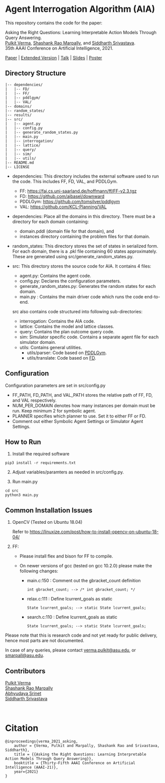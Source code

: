 # Agent Interrogation Algorithm (AIA)

This repository contains the code for the paper:

Asking the Right Questions: Learning Interpretable Action Models Through Query Answering.<br/>
[Pulkit Verma](https://pulkitverma.net),
[Shashank Rao Marpally](https://marpally-raoshashank.netlify.app/), and 
[Siddharth Srivastava](http://siddharthsrivastava.net/). <br/>
35th AAAI Conference on Artificial Intelligence, 2021.

[Paper](https://aair-lab.github.io/Publications/vms_aaai21.pdf) | [Extended Version](https://arxiv.org/pdf/1912.12613.pdf) | [Talk](https://slideslive.com/38948683/asking-the-right-questions-learning-interpretable-action-models-through-query-answering) | [Slides](https://pulkitverma.net/assets/pdf/vms_aaai21/vms_aaai21_slides.pdf) | [Poster](https://pulkitverma.net/assets/pdf/vms_aaai21/vms_aaai21_poster.pdf)

## Directory Structure

```
|-- dependencies/
|   |-- FD/
|   |-- FF/
|   |-- pddlgym/
|   |-- VAL/
|-- domains/
|-- random_states/
|-- results/
|-- src/
|   |-- agent.py
|   |-- config.py
|   |-- generate_random_states.py
|   |-- main.py
|   |-- interrogation/
|   |-- lattice/
|   |-- query/
|   |-- sim/
|   |-- utils/
|-- README.md
|-- LICENSE
```

- dependencies: This directory includes the external software used to run the code. This includes FF, FD, VAL, and PDDLGym. 
  - FF: https://fai.cs.uni-saarland.de/hoffmann/ff/FF-v2.3.tgz
  - FD: https://github.com/aibasel/downward
  - PDDLGym: https://github.com/tomsilver/pddlgym
  - VAL: https://github.com/KCL-Planning/VAL

- dependencies: Place all the domains in this directory. There must be a directory for each domain containing: 
  - domain.pddl (domain file for that domain), and 
  - instances directory containing the problem files for that domain.

- random_states: This directory stores the set of states in serialized form. For each domain, there is a .pkl file containing 60 states approximately. These are generated using src/generate_random_states.py.

- src: This directory stores the source code for AIA. It contains 4 files:
  - agent.py: Contains the agent code.
  - config.py: Declares the configuration parameters.
  - generate_random_states.py: Generates the random states for each domain.
  - main.py : Contains the main driver code which runs the code end-to-end.

  src also contains code structured into following sub-directories:
  - interrogation: Contains the AIA code.
  - lattice: Contains the model and lattice classes.
  - query: Contains the plan outcome query code.
  - sim: Simulator specific code. Contains a separate agent file for each simulator domain.
  - utils: Contains general utilities. 
    - utils/parser: Code based on [PDDLGym](https://github.com/tomsilver/pddlgym).
    - utils/translate: Code based on [FD](https://github.com/aibasel/downward).

## Configuration

Configuration parameters are set in src/config.py

- FF_PATH, FD_PATH, and VAL_PATH stores the relative path of FF, FD, and VAL respectively.
- NUM_PER_DOMAIN denotes how many instances per domain must be run. Keep minimum 2 for symbolic agent.
- PLANNER specifies which planner to use. Set it to either FF or FD.
- Comment out either Symbolic Agent Settings or Simulator Agent Settings.

## How to Run

1. Install the required software
```
pip3 install -r requirements.txt 
```

2. Adjust variables/paramters as needed in src/config.py.

3. Run main.py
```
cd src
python3 main.py
```

## Common Installation Issues

1. OpenCV (Tested on Ubuntu 18.04)

    Refer to https://linuxize.com/post/how-to-install-opencv-on-ubuntu-18-04/
   

2. FF:
   
   - Please install flex and bison for FF to compile.
     
   - On newer versions of gcc (tested on gcc 10.2.0) please make the following changes:
      - main.c:150 : Comment out the gbracket_count definition
         ```
         int gbracket_count; --> /* int gbracket_count; */
         ```
       - relax.c:111 : Define lcurrent_goals as static
         ```
         State lcurrent_goals; --> static State lcurrent_goals;
         ```
       - search.c:110 : Define lcurrent_goals as static
         ```
         State lcurrent_goals; --> static State lcurrent_goals;
         ```
    

Please note that this is research code and not yet ready for public delivery,
hence most parts are not documented.

In case of any queries, please contact [verma.pulkit@asu.edu](mailto:verma.pulkit@asu.edu),
or [smarpall@asu.edu](mailto:smarpall@asu.edu).

## Contributors

[Pulkit Verma](https://pulkitverma.net)<br/>
[Shashank Rao Marpally](https://marpally-raoshashank.netlify.app/)<br/>
[Abhyudaya Srinet](https://www.linkedin.com/in/abhyudayasrinet/)<br/>
[Siddharth Srivastava](https://siddharthsrivastava.net/)<br/>

<br/>


# Citation
```
@inproceedings{verma_2021_asking,
    author = {Verma, Pulkit and Marpally, Shashank Rao and Srivastava, Siddharth},
    title = {{Asking the Right Questions: Learning Interpretable Action Models Through Query Answering}},
    booktitle = {Thirty-Fifth AAAI Conference on Artificial Intelligence (AAAI-21)},
    year={2021}
}
```